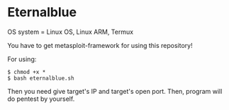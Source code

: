 # Eternalblue

OS system = Linux OS, Linux ARM, Termux

You have to get metasploit-framework for using this repository!

For using:
```
$ chmod +x *
$ bash eternalblue.sh
```

Then you need give target's IP and target's open port. Then, program will do pentest by yourself.

